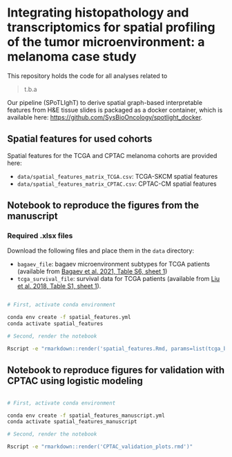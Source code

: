 # Integrating histopathology and transcriptomics for spatial profiling of the tumor microenvironment: a melanoma case study

This repository holds the code for all analyses related to

> t.b.a

Our pipeline (SPoTLIghT) to derive spatial graph-based interpretable features from H&E tissue slides is packaged as a docker container, which is available here: 
https://github.com/SysBioOncology/spotlight_docker.

## Spatial features for used cohorts
Spatial features for the TCGA and CPTAC melanoma cohorts are provided here:

- `data/spatial_features_matrix_TCGA.csv`: TCGA-SKCM spatial features
- `data/spatial_features_matrix_CPTAC.csv`: CPTAC-CM spatial features 

## Notebook to reproduce the figures from the manuscript

### Required .xlsx files

Download the following files and place them in the `data` directory:

- `bagaev_file`: bagaev microenvironment subtypes for TCGA patients (available from [Bagaev et al. 2021, Table S6,  sheet 1](https://ars.els-cdn.com/content/image/1-s2.0-S1535610821002221-mmc6.xlsx))
- `tcga_survival_file`: survival data for TCGA patients (available from [Liu et al. 2018, Table S1, sheet 1](https://ars.els-cdn.com/content/image/1-s2.0-S0092867418302290-mmc1.xlsx)).

```bash

# First, activate conda environment

conda env create -f spatial_features.yml
conda activate spatial_features

# Second, render the notebook

Rscript -e "rmarkdown::render('spatial_features.Rmd, params=list(tcga_bagaev_subtypes = bagaev_file, tcga_survival = tcga_survival_file)')"

```

## Notebook to reproduce figures for validation with CPTAC using logistic modeling


```bash

# First, activate conda environment

conda env create -f spatial_features_manuscript.yml
conda activate spatial_features_manuscript

# Second, render the notebook

Rscript -e "rmarkdown::render('CPTAC_validation_plots.rmd')"

```